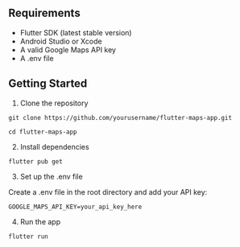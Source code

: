 ## Requirements

- Flutter SDK (latest stable version)
- Android Studio or Xcode
- A valid Google Maps API key
- A .env file


## Getting Started

1. Clone the repository

```
git clone https://github.com/yourusername/flutter-maps-app.git

cd flutter-maps-app
```

2. Install dependencies

```
flutter pub get
```

3. Set up the .env file

Create a .env file in the root directory and add your API key:

```
GOOGLE_MAPS_API_KEY=your_api_key_here
```

4. Run the app

```
flutter run
```